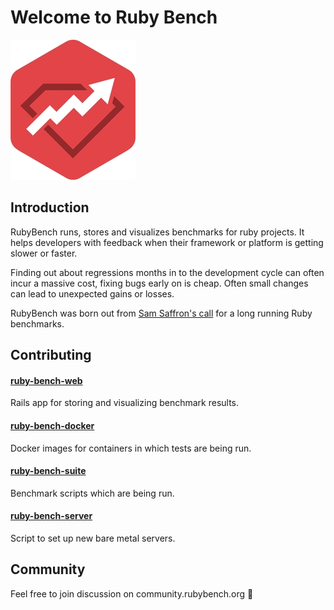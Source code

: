 # Welcome to Ruby Bench

![rubybench](rubybench.jpg)

## Introduction

RubyBench runs, stores and visualizes benchmarks for ruby projects. It helps developers with feedback when their framework or platform is getting slower or faster.

Finding out about regressions months in to the development cycle can often incur a massive cost, fixing bugs early on is cheap. Often small changes can lead to unexpected gains or losses.

RubyBench was born out from [Sam Saffron's call](https://samsaffron.com/archive/2013/12/11/call-to-action-long-running-ruby-benchmark) for a long running Ruby benchmarks.

## Contributing

#### [ruby-bench-web](https://github.com/ruby-bench/ruby-bench-web)
Rails app for storing and visualizing benchmark results.


#### [ruby-bench-docker](https://github.com/ruby-bench/ruby-bench-docker)
Docker images for containers in which tests are being run.


#### [ruby-bench-suite](https://github.com/ruby-bench/ruby-bench-suite)
Benchmark scripts which are being run.


#### [ruby-bench-server](https://github.com/ruby-bench/ruby-bench-server)
Script to set up new bare metal servers.

## Community

Feel free to join discussion on community.rubybench.org :speech_balloon:
